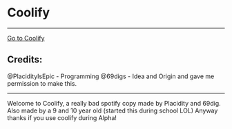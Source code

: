 <h1>Coolify</h1>
<hr>
<a href='https://placidityisepic.github.io/Coolify/' target='blank'>Go to Coolify</a>

<h2>Credits:</h2>
@PlacidityIsEpic - Programming
@69digs - Idea and Origin and gave me permission to make this.
<hr>

Welcome to Coolify, a really bad spotify copy
made by Placidity and 69dig. Also made by a
9 and 10 year old (started this during school
LOL) Anyway thanks if you use coolify during Alpha!

